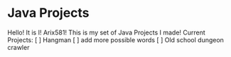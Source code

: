 # Java Projects
Hello! It is I! Arix581! This is my set of Java Projects I made! 
Current Projects: 
[ ] Hangman 
   [ ] add more possible words 
[ ] Old school dungeon crawler 

